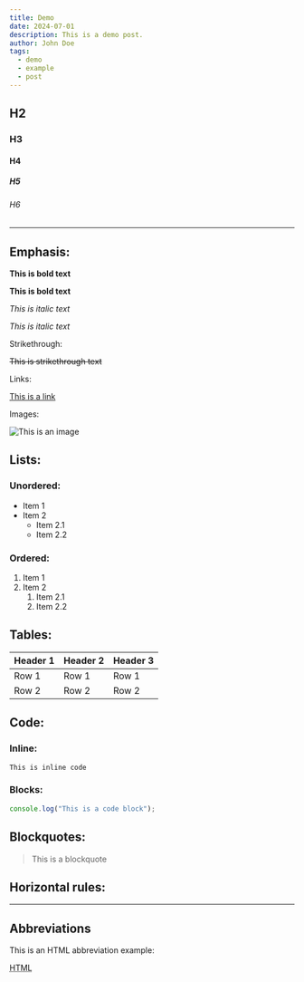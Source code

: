 ```yaml
---
title: Demo
date: 2024-07-01
description: This is a demo post.
author: John Doe
tags:
  - demo
  - example
  - post
---
```


## H2

### H3

#### H4

##### H5

###### H6

---

## Emphasis:

**This is bold text**

**This is bold text**

_This is italic text_

_This is italic text_

Strikethrough:

~~This is strikethrough text~~

Links:

[This is a link](https://example.com)

Images:

![This is an image](https://example.com/image.jpg)

## Lists:

### Unordered:

- Item 1
- Item 2
  - Item 2.1
  - Item 2.2

### Ordered:

1. Item 1
2. Item 2
   1. Item 2.1
   2. Item 2.2

## Tables:

| Header 1 | Header 2 | Header 3 |
| -------- | -------- | -------- |
| Row 1    | Row 1    | Row 1    |
| Row 2    | Row 2    | Row 2    |

## Code:

### Inline:

`This is inline code`

### Blocks:

```js
console.log("This is a code block");
```

## Blockquotes:

> This is a blockquote

## Horizontal rules:

---

## Abbreviations

This is an HTML abbreviation example:

<abbr title="Hypertext Markup Language">HTML</abbr>
